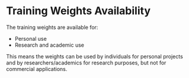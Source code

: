 # Training Weights Availability

The training weights are available for:
- Personal use
- Research and academic use

This means the weights can be used by individuals for personal projects and by researchers/academics for research purposes, but not for commercial applications. 